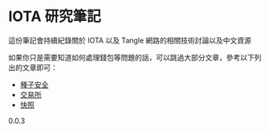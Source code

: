 # IOTA 研究筆記

這份筆記會持續紀錄關於 IOTA 以及 Tangle 網路的相關技術討論以及中文資源

如果你只是需要知道如何處理錢包等問題的話，可以跳過大部分文章，參考以下列出的文章即可：
* [種子安全](seed.md)
* [交易所](exchange.md)
* [快照](snapshot.md)

0.0.3
